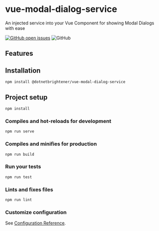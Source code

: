 # vue-modal-dialog-service

An injected service into your Vue Component for showing Modal Dialogs with ease

[![GitHub open issues](https://img.shields.io/github/issues/dotnetbrightener/vue-modal-dialog-service.svg)](https://github.com/dotnetbrightener/vue-modal-dialog-service/issues)
![GitHub](https://img.shields.io/github/license/dotnetbrightener/vue-modal-dialog-service.svg)


## Features


## Installation
```
npm install @dotnetbrightener/vue-modal-dialog-service
```

## Project setup
```
npm install
```

### Compiles and hot-reloads for development
```
npm run serve
```

### Compiles and minifies for production
```
npm run build
```

### Run your tests
```
npm run test
```

### Lints and fixes files
```
npm run lint
```

### Customize configuration
See [Configuration Reference](https://cli.vuejs.org/config/).

